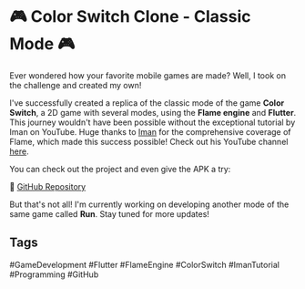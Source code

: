 # 🎮 Color Switch Clone - Classic Mode 🎮

Ever wondered how your favorite mobile games are made? Well, I took on the challenge and created my own!

I've successfully created a replica of the classic mode of the game **Color Switch**, a 2D game with several modes, using the **Flame engine** and **Flutter**. This journey wouldn't have been possible without the exceptional tutorial by Iman on YouTube. Huge thanks to [Iman](https://www.linkedin.com/in/iman-khoshabi-7782a9114/) for the comprehensive coverage of Flame, which made this success possible! Check out his YouTube channel [here](https://www.youtube.com/@imaNNeO).

You can check out the project and even give the APK a try:

🔗 [GitHub Repository](https://github.com/dumaloo/color_switch_game)

But that's not all! I'm currently working on developing another mode of the same game called **Run**. Stay tuned for more updates!

## Tags

#GameDevelopment #Flutter #FlameEngine #ColorSwitch #ImanTutorial #Programming #GitHub
